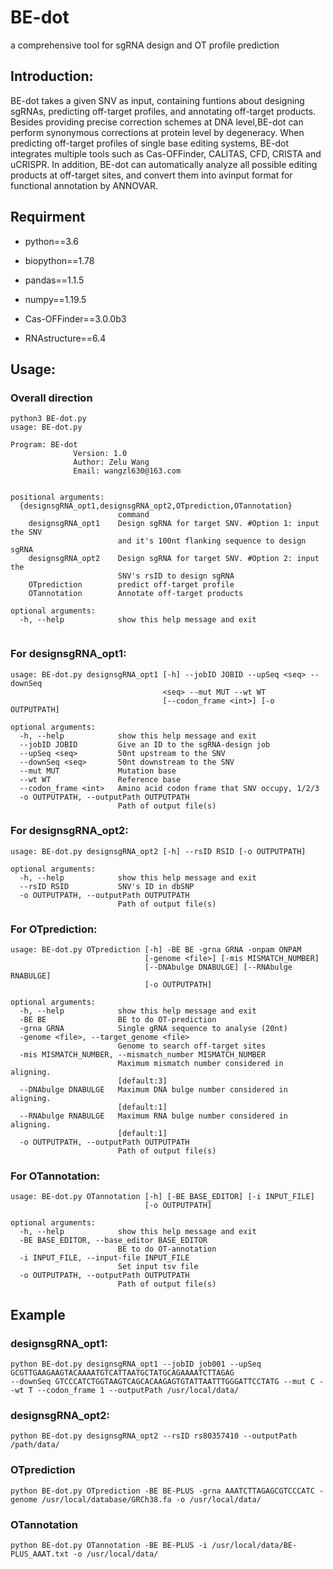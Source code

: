 # BE-dot
a comprehensive tool for sgRNA design and OT profile prediction
## Introduction:
BE-dot takes a given SNV as input, containing funtions about designing sgRNAs, predicting off-target profiles, and annotating off-target products. 
Besides providing precise correction schemes at DNA level,BE-dot can perform synonymous corrections at protein level by degeneracy. 
When predicting off-target profiles of single base editing systems, BE-dot integrates multiple tools such as Cas-OFFinder, CALITAS, CFD, CRISTA and uCRISPR. In addition, BE-dot can automatically analyze all possible editing products at off-target sites, and convert them into avinput format for functional annotation by ANNOVAR.
## Requirment
- python==3.6
- biopython==1.78
- pandas==1.1.5
- numpy==1.19.5

- Cas-OFFinder==3.0.0b3
- RNAstructure==6.4
## Usage:
### Overall direction
```
python3 BE-dot.py
usage: BE-dot.py

Program: BE-dot
              Version: 1.0
              Author: Zelu Wang
              Email: wangzl630@163.com


positional arguments:
  {designsgRNA_opt1,designsgRNA_opt2,OTprediction,OTannotation}
                        command
    designsgRNA_opt1    Design sgRNA for target SNV. #Option 1: input the SNV
                        and it's 100nt flanking sequence to design sgRNA
    designsgRNA_opt2    Design sgRNA for target SNV. #Option 2: input the
                        SNV's rsID to design sgRNA
    OTprediction        predict off-target profile
    OTannotation        Annotate off-target products

optional arguments:
  -h, --help            show this help message and exit
                 
```
### For designsgRNA_opt1:
```
usage: BE-dot.py designsgRNA_opt1 [-h] --jobID JOBID --upSeq <seq> --downSeq
                                  <seq> --mut MUT --wt WT
                                  [--codon_frame <int>] [-o OUTPUTPATH]

optional arguments:
  -h, --help            show this help message and exit
  --jobID JOBID         Give an ID to the sgRNA-design job
  --upSeq <seq>         50nt upstream to the SNV
  --downSeq <seq>       50nt downstream to the SNV
  --mut MUT             Mutation base
  --wt WT               Reference base
  --codon_frame <int>   Amino acid codon frame that SNV occupy, 1/2/3
  -o OUTPUTPATH, --outputPath OUTPUTPATH
                        Path of output file(s)

```
### For designsgRNA_opt2:
```
usage: BE-dot.py designsgRNA_opt2 [-h] --rsID RSID [-o OUTPUTPATH]

optional arguments:
  -h, --help            show this help message and exit
  --rsID RSID           SNV's ID in dbSNP
  -o OUTPUTPATH, --outputPath OUTPUTPATH
                        Path of output file(s)
```
### For OTprediction:
```
usage: BE-dot.py OTprediction [-h] -BE BE -grna GRNA -onpam ONPAM
                              [-genome <file>] [-mis MISMATCH_NUMBER]
                              [--DNAbulge DNABULGE] [--RNAbulge RNABULGE]
                              [-o OUTPUTPATH]

optional arguments:
  -h, --help            show this help message and exit
  -BE BE                BE to do OT-prediction
  -grna GRNA            Single gRNA sequence to analyse (20nt)
  -genome <file>, --target_genome <file>
                        Genome to search off-target sites
  -mis MISMATCH_NUMBER, --mismatch_number MISMATCH_NUMBER
                        Maximum mismatch number considered in aligning.
                        [default:3]
  --DNAbulge DNABULGE   Maximum DNA bulge number considered in aligning.
                        [default:1]
  --RNAbulge RNABULGE   Maximum RNA bulge number considered in aligning.
                        [default:1]
  -o OUTPUTPATH, --outputPath OUTPUTPATH
                        Path of output file(s)

```
### For OTannotation:
```
usage: BE-dot.py OTannotation [-h] [-BE BASE_EDITOR] [-i INPUT_FILE]
                              [-o OUTPUTPATH]

optional arguments:
  -h, --help            show this help message and exit
  -BE BASE_EDITOR, --base_editor BASE_EDITOR
                        BE to do OT-annotation
  -i INPUT_FILE, --input-file INPUT_FILE
                        Set input tsv file
  -o OUTPUTPATH, --outputPath OUTPUTPATH
                        Path of output file(s)

```
## Example
### designsgRNA_opt1:
```
python BE-dot.py designsgRNA_opt1 --jobID job001 --upSeq GCGTTGAAGAAGTACAAAATGTCATTAATGCTATGCAGAAAATCTTAGAG
--downSeq GTCCCATCTGGTAAGTCAGCACAAGAGTGTATTAATTTGGGATTCCTATG --mut C --wt T --codon_frame 1 --outputPath /usr/local/data/
```
### designsgRNA_opt2:
```
python BE-dot.py designsgRNA_opt2 --rsID rs80357410 --outputPath /path/data/
```
### OTprediction
```
python BE-dot.py OTprediction -BE BE-PLUS -grna AAATCTTAGAGCGTCCCATC -genome /usr/local/database/GRCh38.fa -o /usr/local/data/
```
### OTannotation
```
python BE-dot.py OTannotation -BE BE-PLUS -i /usr/local/data/BE-PLUS_AAAT.txt -o /usr/local/data/
```


